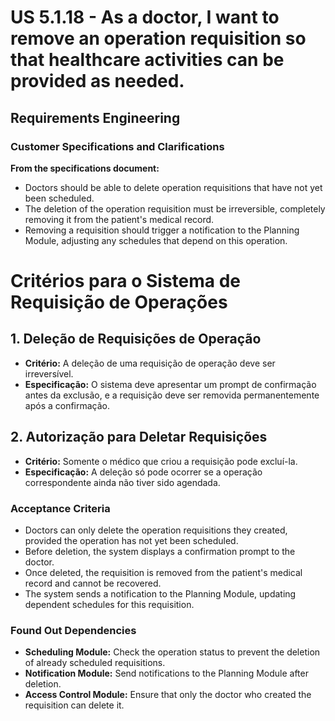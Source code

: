 ﻿# US 5.1.18 - As a doctor, I want to remove an operation requisition so that healthcare activities can be provided as needed.

## Requirements Engineering

### Customer Specifications and Clarifications
**From the specifications document:**
- Doctors should be able to delete operation requisitions that have not yet been scheduled.
- The deletion of the operation requisition must be irreversible, completely removing it from the patient's medical record.
- Removing a requisition should trigger a notification to the Planning Module, adjusting any schedules that depend on this operation.

# Critérios para o Sistema de Requisição de Operações

## 1. Deleção de Requisições de Operação
- **Critério:** A deleção de uma requisição de operação deve ser irreversível.
- **Especificação:** O sistema deve apresentar um prompt de confirmação antes da exclusão, e a requisição deve ser removida permanentemente após a confirmação.

## 2. Autorização para Deletar Requisições
- **Critério:** Somente o médico que criou a requisição pode excluí-la.
- **Especificação:** A deleção só pode ocorrer se a operação correspondente ainda não tiver sido agendada.


### Acceptance Criteria
- Doctors can only delete the operation requisitions they created, provided the operation has not yet been scheduled.
- Before deletion, the system displays a confirmation prompt to the doctor.
- Once deleted, the requisition is removed from the patient's medical record and cannot be recovered.
- The system sends a notification to the Planning Module, updating dependent schedules for this requisition.

### Found Out Dependencies
- **Scheduling Module:** Check the operation status to prevent the deletion of already scheduled requisitions.
- **Notification Module:** Send notifications to the Planning Module after deletion.
- **Access Control Module:** Ensure that only the doctor who created the requisition can delete it.
